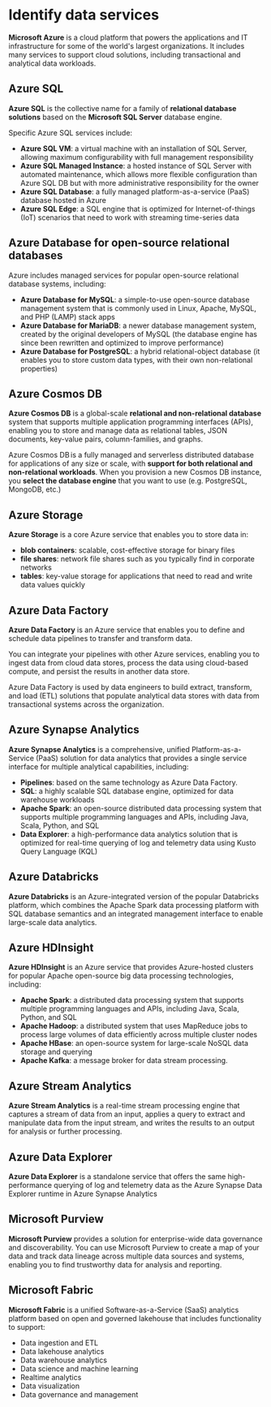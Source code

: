 # Identify data services

**Microsoft Azure** is a cloud platform that powers the applications and IT infrastructure for some of the world's largest organizations. It includes many services to support cloud solutions, including transactional and analytical data workloads.

## Azure SQL

**Azure SQL** is the collective name for a family of **relational database solutions** based on the **Microsoft SQL Server** database engine. 

Specific Azure SQL services include:
- **Azure SQL VM**: a virtual machine with an installation of SQL Server, allowing maximum configurability with full management responsibility
- **Azure SQL Managed Instance**: a hosted instance of SQL Server with automated maintenance, which allows more flexible configuration than Azure SQL DB but with more administrative responsibility for the owner
- **Azure SQL Database**: a fully managed platform-as-a-service (PaaS) database hosted in Azure
- **Azure SQL Edge**: a SQL engine that is optimized for Internet-of-things (IoT) scenarios that need to work with streaming time-series data

## Azure Database for open-source relational databases

Azure includes managed services for popular open-source relational database systems, including:
- **Azure Database for MySQL**: a simple-to-use open-source database management system that is commonly used in Linux, Apache, MySQL, and PHP (LAMP) stack apps
- **Azure Database for MariaDB**: a newer database management system, created by the original developers of MySQL (the database engine has since been rewritten and optimized to improve performance)
- **Azure Database for PostgreSQL**: a hybrid relational-object database (it enables you to store custom data types, with their own non-relational properties)

## Azure Cosmos DB

**Azure Cosmos DB** is a global-scale **relational and non-relational database** system that supports multiple application programming interfaces (APIs), enabling you to store and manage data as relational tables, JSON documents, key-value pairs, column-families, and graphs.

Azure Cosmos DB is a fully managed and serverless distributed database for applications of any size or scale, with **support for both relational and non-relational workloads**. When you provision a new Cosmos DB instance, you **select the database engine** that you want to use (e.g. PostgreSQL, MongoDB, etc.)

## Azure Storage

**Azure Storage** is a core Azure service that enables you to store data in:
- **blob containers**: scalable, cost-effective storage for binary files
- **file shares**: network file shares such as you typically find in corporate networks
- **tables**: key-value storage for applications that need to read and write data values quickly

## Azure Data Factory

**Azure Data Factory** is an Azure service that enables you to define and schedule data pipelines to transfer and transform data. 

You can integrate your pipelines with other Azure services, enabling you to ingest data from cloud data stores, process the data using cloud-based compute, and persist the results in another data store.

Azure Data Factory is used by data engineers to build extract, transform, and load (ETL) solutions that populate analytical data stores with data from transactional systems across the organization.

## Azure Synapse Analytics

**Azure Synapse Analytics** is a comprehensive, unified Platform-as-a-Service (PaaS) solution for data analytics that provides a single service interface for multiple analytical capabilities, including:
- **Pipelines**: based on the same technology as Azure Data Factory.
- **SQL**: a highly scalable SQL database engine, optimized for data warehouse workloads
- **Apache Spark**: an open-source distributed data processing system that supports multiple programming languages and APIs, including Java, Scala, Python, and SQL
- **Data Explorer**: a high-performance data analytics solution that is optimized for real-time querying of log and telemetry data using Kusto Query Language (KQL)

## Azure Databricks

**Azure Databricks** is an Azure-integrated version of the popular Databricks platform, which combines the Apache Spark data processing platform with SQL database semantics and an integrated management interface to enable large-scale data analytics.

## Azure HDInsight

**Azure HDInsight** is an Azure service that provides Azure-hosted clusters for popular Apache open-source big data processing technologies, including:
- **Apache Spark**: a distributed data processing system that supports multiple programming languages and APIs, including Java, Scala, Python, and SQL
- **Apache Hadoop**: a distributed system that uses MapReduce jobs to process large volumes of data efficiently across multiple cluster nodes
- **Apache HBase**: an open-source system for large-scale NoSQL data storage and querying
- **Apache Kafka**: a message broker for data stream processing.

## Azure Stream Analytics

**Azure Stream Analytics** is a real-time stream processing engine that captures a stream of data from an input, applies a query to extract and manipulate data from the input stream, and writes the results to an output for analysis or further processing.

## Azure Data Explorer

**Azure Data Explorer** is a standalone service that offers the same high-performance querying of log and telemetry data as the Azure Synapse Data Explorer runtime in Azure Synapse Analytics

## Microsoft Purview

**Microsoft Purview** provides a solution for enterprise-wide data governance and discoverability. You can use Microsoft Purview to create a map of your data and track data lineage across multiple data sources and systems, enabling you to find trustworthy data for analysis and reporting.

## Microsoft Fabric

**Microsoft Fabric** is a unified Software-as-a-Service (SaaS) analytics platform based on open and governed lakehouse that includes functionality to support:
- Data ingestion and ETL
- Data lakehouse analytics
- Data warehouse analytics
- Data science and machine learning
- Realtime analytics
- Data visualization
- Data governance and management